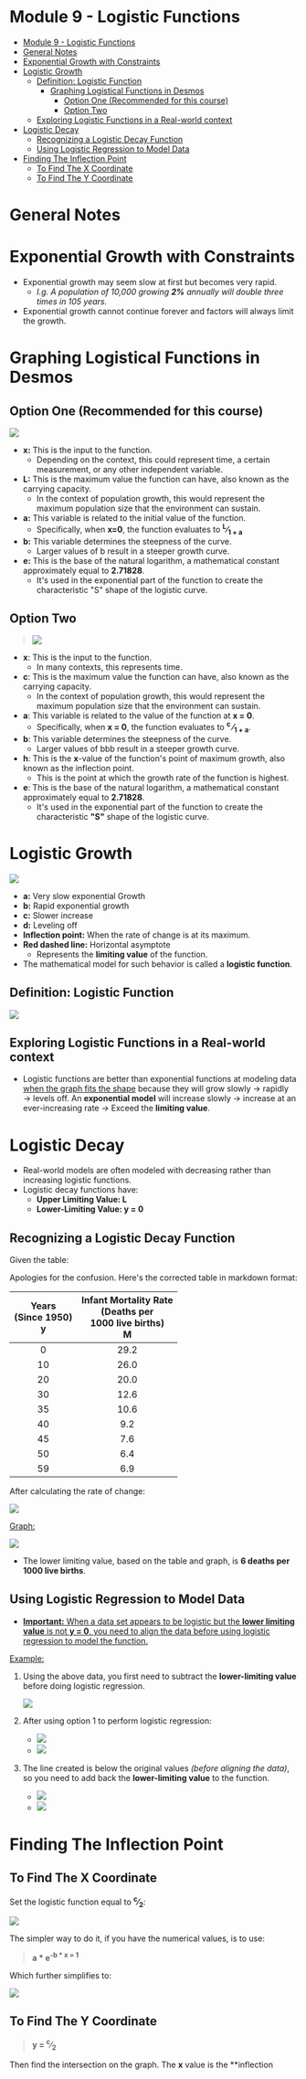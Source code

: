 # Module 9 - Logistic Functions

<!-- TOC -->
* [Module 9 - Logistic Functions](#module-9---logistic-functions)
* [General Notes](#general-notes)
* [Exponential Growth with Constraints](#exponential-growth-with-constraints)
* [Logistic Growth](#logistic-growth)
  * [Definition: Logistic Function](#definition-logistic-function)
    * [Graphing Logistical Functions in Desmos](#graphing-logistical-functions-in-desmos)
      * [Option One (Recommended for this course)](#option-one-recommended-for-this-course)
      * [Option Two](#option-two)
  * [Exploring Logistic Functions in a Real-world context](#exploring-logistic-functions-in-a-real-world-context)
* [Logistic Decay](#logistic-decay)
  * [Recognizing a Logistic Decay Function](#recognizing-a-logistic-decay-function)
  * [Using Logistic Regression to Model Data](#using-logistic-regression-to-model-data)
* [Finding The Inflection Point](#finding-the-inflection-point)
  * [To Find The X Coordinate](#to-find-the-x-coordinate)
  * [To Find The Y Coordinate](#to-find-the-y-coordinate)
<!-- TOC -->

# General Notes

# Exponential Growth with Constraints

- Exponential growth may seem slow at first but becomes very rapid.
    - _I.g. A population of 10,000 growing **2%** annually will double three
      times in 105 years._
- Exponential growth cannot continue forever and factors will always limit the
  growth.

# Graphing Logistical Functions in Desmos

## Option One (Recommended for this course)

![](assets/graph_log_func_002.png)

- **x:** This is the input to the function. 
  - Depending on the context, this could represent time, a certain measurement, or any other independent variable. 
- **L:** This is the maximum value the function can have, also known as the carrying capacity. 
  - In the context of population growth, this would represent the maximum population size that the environment can sustain.
- **a:** This variable is related to the initial value of the function. 
  - Specifically, when **x=0**, the function evaluates to **<sup>L</sup>&frasl;<sub>1 + a</sub>**
- **b:** This variable determines the steepness of the curve. 
  - Larger values of b result in a steeper growth curve. 
- **e:** This is the base of the natural logarithm, a mathematical constant approximately equal to **2.71828**. 
  - It's used in the exponential part of the function to create the characteristic "S" shape of the logistic curve.

## Option Two

> ![](assets/fun_log_001.png)

- **x**: This is the input to the function.
    - In many contexts, this represents time.
- **c**: This is the maximum value the function can have, also known as the
  carrying capacity.
    - In the context of population growth, this would represent the maximum
      population size that the environment can sustain.
- **a**: This variable is related to the value of the function at **x = 0**.
    - Specifically, when **x = 0**, the function evaluates to **<sup>c</sup>
      &frasl;<sub>1 + a</sub>**.
- **b**: This variable determines the steepness of the curve.
    - Larger values of bbb result in a steeper growth curve.
- **h**: This is the **x**-value of the function's point of maximum growth, also
  known as the inflection point.
    - This is the point at which the growth rate of
      the function is highest.
- **e**: This is the base of the natural logarithm, a mathematical constant
  approximately equal to **2.71828**.
    - It's used in the exponential part of the function to create the
      characteristic **"S"** shape of the logistic curve.

# Logistic Growth

![](assets/graph_log_func_001.png)

- **a:** Very slow exponential Growth
- **b:** Rapid exponential growth
- **c:** Slower increase
- **d:** Leveling off
- **Inflection point:** When the rate of change is at its maximum.
- **Red dashed line:** Horizontal asymptote
    - Represents the **limiting value** of the function.
- The mathematical model for such behavior is called a **logistic function**.

## Definition: Logistic Function

![](assets/def_logistic_func.png)

## Exploring Logistic Functions in a Real-world context

- Logistic functions are better than exponential functions at modeling data <u>
  when the graph fits the shape</u> because they will grow slowly &rarr; rapidly
  &rarr; levels off. An **exponential model** will increase slowly &rarr;
  increase at an ever-increasing rate &rarr; Exceed the **limiting value**.

# Logistic Decay

- Real-world models are often modeled with decreasing rather than increasing
  logistic functions.
- Logistic decay functions have:
    - **Upper Limiting Value: L**
    - **Lower-Limiting Value: y = 0**

## Recognizing a Logistic Decay Function

Given the table:

Apologies for the confusion. Here's the corrected table in markdown format:

| Years<br/>(Since 1950)<br/>**y** | Infant Mortality Rate<br/>(Deaths per<br/>1000 live births)<br/>**M** |
|:--------------------------------:|:---------------------------------------------------------------------:|
|                0                 |                                 29.2                                  |
|                10                |                                 26.0                                  |
|                20                |                                 20.0                                  |
|                30                |                                 12.6                                  |
|                35                |                                 10.6                                  |
|                40                |                                  9.2                                  |
|                45                |                                  7.6                                  |
|                50                |                                  6.4                                  |
|                59                |                                  6.9                                  |

After calculating the rate of change:

![](assets/table_log_decay_001.png)

<u>Graph:</u>

![](assets/graph_log_decay_001.png)

- The lower limiting value, based on the table and graph, is **6 deaths per 1000
  live births**.

## Using Logistic Regression to Model Data

- <u>**Important:** When a data set appears to be logistic but the **lower
  limiting value** is not **y = 0**, you need to align the data before using
  logistic regression to model the function.</u>

<u>Example:</u>

1. Using the above data, you first need to subtract the **lower-limiting value**
   before doing logistic regression.

   ![](assets/table_log_decay_002.png)

2. After using option 1 to perform logistic regression:
    - ![](assets/graph_log_func_003.png)
    - ![](assets/fun_log_002.png)
3. The line created is below the original values _(before aligning the data)_,
   so you need to add back the **lower-limiting value** to the function.
    - ![](assets/graph_log_func_004.png)
    - ![](assets/fun_log_003.png)

# Finding The Inflection Point

## To Find The X Coordinate

Set the logistic function equal to **<sup>c</sup>&frasl;<sub>2</sub>**:

![](assets/fun_log_004.png)

The simpler way to do it, if you have the numerical values, is to use:

> **a * e<sup>-b * x = 1</sup>**

Which further simplifies to:

![](assets/fun_log_005.png)

## To Find The Y Coordinate

> **y = <sup>c</sup>&frasl;<sub>2</sub>**

Then find the intersection on the graph. The **x** value is the **inflection


